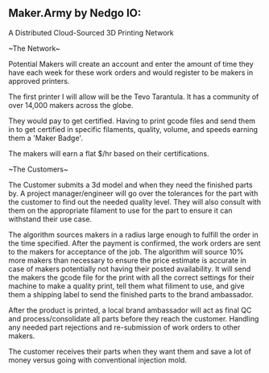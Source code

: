 ## Maker.Army by Nedgo IO:

A Distributed Cloud-Sourced 3D Printing Network

~The Network~

Potential Makers will create an account and enter the amount of time they have each week for these work orders and would register to be makers in approved printers.

The first printer I will allow will be the Tevo Tarantula. It has a community of over 14,000 makers across the globe.

They would pay to get certified. Having to print gcode files and send them in to get certified in specific filaments, quality, volume, and speeds earning them a 'Maker Badge'.

The makers will earn a flat $/hr based on their certifications.

~The Customers~

The Customer submits a 3d model and when they need the finished parts by. A project manager/engineer will go over the tolerances for the part with the customer to find out the needed quality level. They will also consult with them on the appropriate filament to use for the part to ensure it can withstand their use case.

The algorithm sources makers in a radius large enough to fulfill the order in the time specified. After the payment is confirmed, the work orders are sent to the makers for acceptance of the job. The algorithm will source 10% more makers than necessary to ensure the price estimate is accurate in case of makers potentially not having their posted availability. It will send the makers the gcode file for the print with all the correct settings for their machine to make a quality print, tell them what filiment to use, and give them a shipping label to send the finished parts to the brand ambassador.

After the product is printed, a local brand ambassador will act as final QC and process/consolidate all parts before they reach the customer. Handling any needed part rejections and re-submission of work orders to other makers.

The customer receives their parts when they want them and save a lot of money versus going with conventional injection mold.
